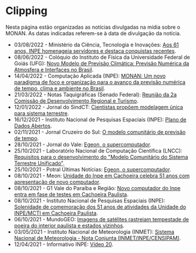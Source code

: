 # Clipping

Nesta página estão organizadas as notícias divulgadas na mídia sobre o MONAN. As datas indicadas referem-se à data de divulgação da notícia.

* 03/08/2022 - Ministério da Ciência, Tecnologia e Inovações: [Aos 61 anos, INPE homenageia servidores e destaca conquistas recentes](https://www.gov.br/mcti/pt-br/acompanhe-o-mcti/noticias/2022/08/aos-61-anos-inpe-homenageia-servidores-e-destaca-conquistas-recentes).
* 08/06/2022 - Colóquio do Instituto de Física da Universidade Federal de Goiás (UFG): [Novo Modelo de Previsão Climática: Previsão Numérica da Atmosfera e Interfaces no Brasil](https://www.if.ufg.br/n/155623-coloquio-do-if-evento-aborda-novo-modelo-para-previsao-climatica).
* 14/04/2022 - Computação Aplicada (INPE): [MONAN: Um novo paradigma de foco e organização para o avanço da previsão numérica de tempo, clima e ambiente no Brasil](https://www.facebook.com/PGCAPINPE/photos/a.322786695163393/1154753311966723/).
* 21/03/2022 - Notas Taquigráficas (Senado Federal): [Reunião da 2a Comissão de Desenvolvimento Regional e Turismo](https://www25.senado.leg.br/web/atividade/notas-taquigraficas/-/notas/r/10582).
* 12/01/2022 - Jornal do SindCT: [Cientistas propõem modelagem única para sistema terrestre](https://sindct.org.br/sindct/comunicacao/jornal-do-sindct/cientistas-propoem-modelagem-unica-para-sistema-terrestre/).
* 16/12/2021 - Instituto Nacional de Pesquisas Espaciais (INPE): [Plano de Dados Abertos](https://www.gov.br/inpe/pt-br/acesso-a-informacao/dados-abertos/repositorio-de-arquivos/plano-de-dados-abertos-do-inpe-2022-2024).
* 02/11/2021 - Jornal Cruzeiro do Sul: [O modelo comunitário de previsão de tempo](https://www.jornalcruzeiro.com.br/opiniao/artigos/2021/11/682494-o-modelo-comunitario-de-previsao-de-tempo.html).
* 28/10/2021 - Jornal do Vale: [Egeon, o supercomputador](https://jornaldovale.com/egeon-o-supercomputador/).
* 25/10/2021 - Laboratório Nacional de Computação Científica (LNCC): [Requisitos para o desenvolvimento do "Modelo Comunitário do Sistema Terrestre Unificado"](https://www.gov.br/lncc/pt-br/assuntos/eventos/seminarios/modelo-comunitario-do-sistema-terrestre-unificado).
* 25/10/2021 - Potral Últimas Notícias: [Egeon, o supercomputador](https://ultimasnoticias.inf.br/noticia/egeon-o-supercomputador/).
* 08/10/2021 - Meon: [Unidade do Inpe em Cachoeira celebra 51 anos com apresentação de novo computador](https://www.meon.com.br/noticias/rmvale/unidade-do-inpe-em-cachoeira-celebra-51-anos-com-apresentacao-de-novo-computador).
* 08/10/2021 - G1 Vale do Paraíba e Região: [Novo computador do Inpe entra em fase de testes em Cachoeira Paulista](https://g1.globo.com/sp/vale-do-paraiba-regiao/noticia/2021/10/08/novo-computador-do-inpe-entra-em-fase-de-testes-em-cachoeira-paulista.ghtml).
* 08/10/2021 - Instituto Nacional de Pesquisas Espaciais (INPE): [Solenidade de comemoração dos 51 anos de atividades da Unidade do INPE/MCTI em Cachoeira Paulista](https://www.gov.br/inpe/pt-br/assuntos/ultimas-noticias/solenidade-de-comemoracao-dos-51-anos-de-atividades-da-unidade-do-inpe-mcti-em-cachoeira-paulista).
* 06/10/2021 - MundoGEO: [Imagens de satélites rastreiam tempestade de poeira do interior paulista e estados vizinhos](https://mundogeo.com/2021/10/06/imagens-de-satelites-rastreiam-tempestade-de-poeira-do-interior-paulista-e-estados-vizinhos/).
* 03/05/2021 - Instituto Nacional de Meteorologia (INMET): [Sistema Nacional de Meteorologia - Nota Conjunta (INMET/INPE/CENSIPAM)](https://portal.inmet.gov.br/uploads/notastecnicas/NOTA_CONJUNTA_SNM_INMET_CENSIPAM_INPE_Vfinal_Assinada.pdf).
* 12/04/2021 - Informativo INPE: [Vídeo 20](https://youtu.be/sDzXkeQyzxw?t=75).
